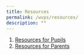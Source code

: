 ```yaml
---
title: Resources
permalink: /wvps/resources/
description: ""
---
```

1.  [Resources for Pupils](/wvps/resources/resources-for-pupils)
2.  [Resources for Parents](/wvps/resources/resources-for-parents)